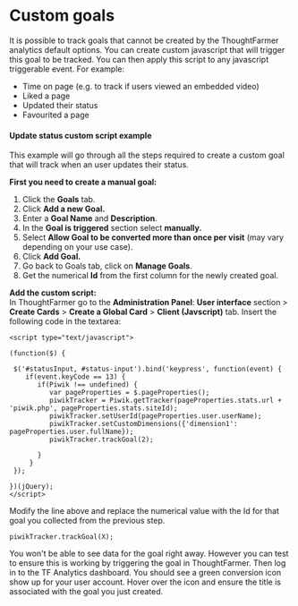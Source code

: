 # Custom goals

It is possible to track goals that cannot be created by the ThoughtFarmer analytics default options. You can create custom javascript that will trigger this goal to be tracked. You can then apply this script to any javascript triggerable event. For example:

* Time on page \(e.g. to track if users viewed an embedded video\)
* Liked a page
* Updated their status
* Favourited a page

####  Update status custom script example

This example will go through all the steps required to create a custom goal that will track when an user updates their status.   
  
**First you need to create a manual goal:**

1. Click the **Goals** tab.
2. Click **Add a new Goal.**
3. Enter a **Goal Name** and **Description**.
4. In the **Goal is triggered** section select **manually.**
5. Select **Allow Goal to be converted more than once per visit** \(may vary depending on your use case\).
6. Click **Add Goal.**
7. Go back to Goals tab, click on **Manage Goals**.
8. Get the numerical **Id** from the first column for the newly created goal.

  
**Add the custom script:**  
In ThoughtFarmer go to the **Administration Panel**: **User interface** section &gt; **Create Cards**  &gt; **Create a Global Card** &gt; **Client \(Javscript\)** tab. Insert the following code in the textarea:

```text
<script type="text/javascript">

(function($) {

 $('#statusInput, #status-input').bind('keypress', function(event) {
    if(event.keyCode == 13) {
       if(Piwik !== undefined) {
          var pageProperties = $.pageProperties();
          piwikTracker = Piwik.getTracker(pageProperties.stats.url + 'piwik.php', pageProperties.stats.siteId); 
          piwikTracker.setUserId(pageProperties.user.userName);
          piwikTracker.setCustomDimensions({'dimension1': pageProperties.user.fullName});
          piwikTracker.trackGoal(2);
```

```text
       }
     }
 });

})(jQuery);
</script>
```

  
Modify the line above and replace the numerical value with the Id for that goal you collected from the previous step.

```text
piwikTracker.trackGoal(X);
```

You won't be able to see data for the goal right away. However you can test to ensure this is working by triggering the goal in ThoughtFarmer. Then log in to the TF Analytics dashboard. You should see a green conversion icon show up for your user account. Hover over the icon and ensure the title is associated with the goal you just created.  


